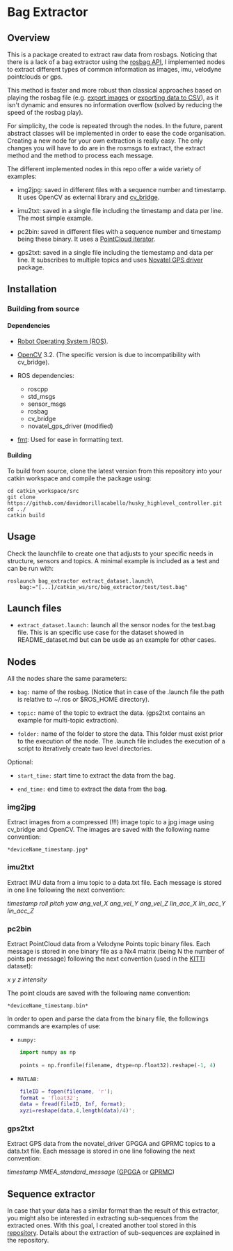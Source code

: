 # Bag Extractor

## Overview

This is a package created to extract raw data from rosbags. Noticing that there is a lack of a bag extractor using the [rosbag API](https://wiki.ros.org/rosbag/Code%20API), I implemented nodes to extract different types of common information as images, imu, velodyne pointclouds or gps.

This method is faster and more robust than classical approaches based on playing the rosbag file (e.g. [export images](https://wiki.ros.org/rosbag/Tutorials/Exporting%20image%20and%20video%20data) or [exporting data to CSV](https://answers.ros.org/question/9102/how-to-extract-data-from-bag/)), as it isn't dynamic and ensures no information overflow (solved by reducing the speed of the rosbag play).

For simplicity, the code is repeated through the nodes. In the future, parent abstract classes will be implemented in order to ease the code organisation.
Creating a new node for your own extraction is really easy. The only changes you will have to do are in the rosmsgs to extract, the extract method and the method to process each message.

The different implemented nodes in this repo offer a wide variety of examples:

* img2jpg: saved in different files with a sequence number and timestamp. It uses OpenCV as external library and [cv_bridge](https://wiki.ros.org/cv_bridge).

* imu2txt: saved in a single file including the timestamp and data per line. The most simple example.

* pc2bin: saved in different files with a sequence number and timestamp being these binary. It uses a [PointCloud iterator](https://wiki.ros.org/pcl/Overview).

* gps2txt: saved in a single file including the tiemestamp and data per line. It subscribes to multiple topics and uses [Novatel GPS driver](https://github.com/swri-robotics/novatel_gps_driver) package.

## Installation

### Building from source

#### Dependencies

* [Robot Operating System (ROS)](http://wiki.ros.org/).

* [OpenCV](https://opencv.org/) 3.2. (The specific version is due to incompatibility with cv_bridge).

* ROS dependencies:
    * roscpp
    * std_msgs
    * sensor_msgs
    * rosbag
    * cv_bridge
    * novatel_gps_driver (modified)

* [fmt](https://github.com/fmtlib/fmt): Used for ease in formatting text.

#### Building

To build from source, clone the latest version from this repository into your catkin workspace and compile the package using:

    cd catkin_workspace/src
    git clone https://github.com/davidmorillacabello/husky_highlevel_controller.git
    cd ../
    catkin build

## Usage

Check the launchfile to create one that adjusts to your specific needs in structure, sensors and topics. A minimal example is included as a test and can be run with:

    roslaunch bag_extractor extract_dataset.launch\ 
        bag:="[...]/catkin_ws/src/bag_extractor/test/test.bag"

## Launch files

* `extract_dataset.launch:` launch all the sensor nodes for the test.bag file. This is an specific use case for the dataset showed in README_dataset.md but can be usde as an example for other cases.

## Nodes

All the nodes share the same parameters:

* `bag:` name of the rosbag. (Notice that in case of the .launch file the path is relative to ~/.ros or $ROS_HOME directory).

* `topic:` name of the topic to extract the data. (gps2txt contains an example for multi-topic extraction).

* `folder:` name of the folder to store the data. This folder must exist prior to the execution of the node. The .launch file includes the execution of a script to iteratively create two level directories.

Optional:

* `start_time:` start time to extract the data from the bag.

* `end_time:` end time to extract the data from the bag.

### img2jpg

Extract images from a compressed (!!!) image topic to a jpg image using cv_bridge and OpenCV. The images are saved with the following name convention:

    *deviceName_timestamp.jpg*

### imu2txt


Extract IMU data from a imu topic to a data.txt file. Each message is stored in one line following the next convention:

*timestamp roll pitch yaw ang_vel_X ang_vel_Y ang_vel_Z lin_acc_X lin_acc_Y lin_acc_Z*

### pc2bin


Extract PointCloud data from a Velodyne Points topic binary files. Each message is stored in one binary file as a Nx4 matrix (being N the number of points per message) following the next convention (used in the [KITTI](http://www.cvlibs.net/datasets/kitti/) dataset):

*x y z intensity*

The point clouds are saved with the following name convention:

    *deviceName_timestamp.bin*

In order to open and parse the data from the binary file, the followings commands are examples of use:

* `numpy:`

```python
    import numpy as np
    
    points = np.fromfile(filename, dtype=np.float32).reshape(-1, 4)
```

* `MATLAB:`

```matlab
    fileID = fopen(filename, 'r');
    format = 'float32';
    data = fread(fileID, Inf, format);
    xyzi=reshape(data,4,length(data)/4)';
```

### gps2txt


Extract GPS data from the novatel_driver GPGGA and GPRMC topics to a data.txt file. Each message is stored in one line following the next convention:

*timestamp NMEA_standard_message* ([GPGGA](https://docs.novatel.com/oem7/Content/Logs/GPGGA.htm) or [GPRMC](https://docs.novatel.com/oem7/Content/Logs/GPRMC.htm))

## Sequence extractor

In case that your data has a similar format than the result of this extractor, you might also be interested in extracting sub-sequences from the extracted ones.
With this goal, I created another tool stored in this [repository](https://github.com/davdmc/extract_sequence). 
Details about the extraction of sub-sequences are explained in the repository.